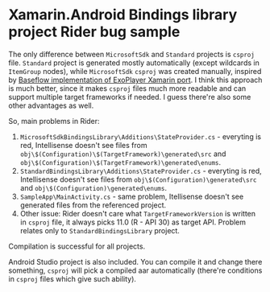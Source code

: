 # Xamarin.Android Bindings library project Rider bug sample

The only difference between `MicrosoftSdk` and `Standard` projects is `csproj` file. `Standard` project is generated mostly automatically (except wildcards in `ItemGroup` nodes), while `MicrosoftSdk` `csproj` was created manually, inspired by [Baseflow implementation of ExoPlayer Xamarin port](https://github.com/Baseflow/ExoPlayerXamarin). I think this approach is much better, since it makes `csproj` files much more readable and can support multiple target frameworks if needed. I guess there're also some other advantages as well.

So, main problems in Rider:
1. `MicrosoftSdkBindingsLibrary\Additions\StateProvider.cs` - everyting is red, Intellisense doesn't see files from `obj\$(Configuration)\$(TargetFramework)\generated\src` and `obj\$(Configuration)\$(TargetFramework)\generated\enums`.
2. `StandardBindingsLibrary\Additions\StateProvider.cs` - everyting is red, Intellisense doesn't see files from `obj\$(Configuration)\generated\src` and `obj\$(Configuration)\generated\enums`.
3. `SampleApp\MainActivity.cs` - same problem, Itellisense doesn't see generated files from the referenced project.
4. Other issue: Rider doesn't care what `TargetFrameworkVersion` is written in `csproj` file, it always picks 11.0 (R - API 30) as target API. Problem relates only to `StandardBindingsLibrary` project.

Compilation is successful for all projects.

Android Studio project is also included. You can compile it and change there something, `csproj` will pick a compiled aar automatically (there're conditions in `csproj` files which give such ability).
